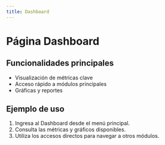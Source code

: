 ```yaml
---
title: Dashboard
---
```


# Página Dashboard

## Funcionalidades principales

- Visualización de métricas clave
- Acceso rápido a módulos principales
- Gráficas y reportes

## Ejemplo de uso

1. Ingresa al Dashboard desde el menú principal.
2. Consulta las métricas y gráficos disponibles.
3. Utiliza los accesos directos para navegar a otros módulos.
